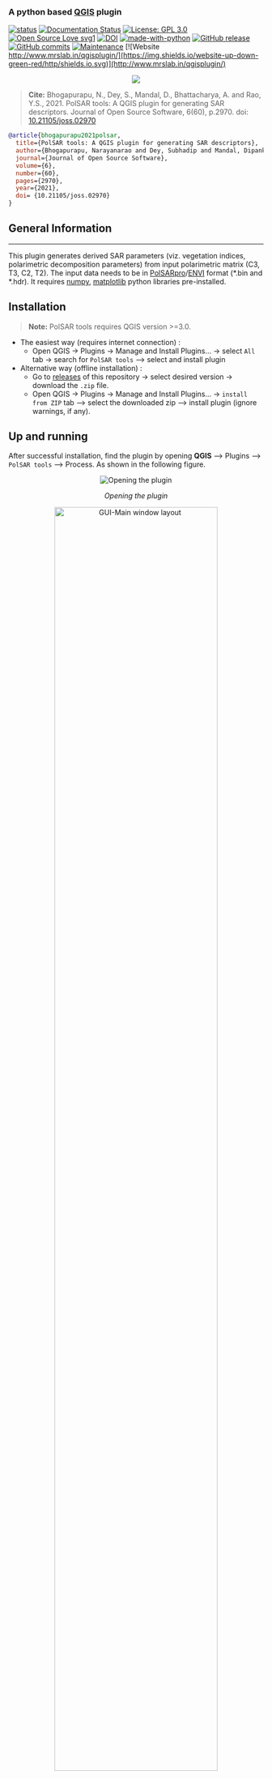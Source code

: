 <p align="center">
  <img src="logo.png" alt=""/>
</p>

### A python based [QGIS](https://qgis.org/en/site/index.html) plugin 
[![status](https://joss.theoj.org/papers/aba2f441ab3c99e7694c97345e1255a0/status.svg)](https://joss.theoj.org/papers/aba2f441ab3c99e7694c97345e1255a0)
[![Documentation Status](https://readthedocs.org/projects/sar-tools/badge/?version=latest)](https://sar-tools.readthedocs.io/en/latest/?badge=latest)
[![License: GPL 3.0](https://img.shields.io/badge/License-GPL_3.0-green.svg)](https://opensource.org/licenses/gpl-license)
[![Open Source Love svg1](https://badges.frapsoft.com/os/v1/open-source.svg?v=103)](https://github.com/ellerbrock/open-source-badges/)
[![DOI](https://zenodo.org/badge/238603440.svg)](https://zenodo.org/badge/latestdoi/238603440)
[![made-with-python](https://img.shields.io/badge/Made%20with-Python-ffd040.svg)](https://www.python.org/)
[![GitHub release](https://img.shields.io/github/release/Narayana-Rao/PolSAR-tools.svg)](https://github.com/Narayana-Rao/PolSAR-tools/releases)
[![GitHub commits](https://img.shields.io/github/commits-since/Narayana-Rao/PolSAR-tools/v0.7.svg)](https://GitHub.com/Narayana-Rao/PolSAR-tools/commit/)
[![Maintenance](https://img.shields.io/badge/Maintained%3F-yes-green.svg)](https://GitHub.com/Narayana-Rao/PolSAR-tools/graphs/commit-activity)
[![Website http://www.mrslab.in/qgisplugin/](https://img.shields.io/website-up-down-green-red/http/shields.io.svg)](http://www.mrslab.in/qgisplugin/)
<p align="center">
<a href="https://hits.seeyoufarm.com"><img src="https://hits.seeyoufarm.com/api/count/incr/badge.svg?url=https://github.com/Narayana-Rao/PolSAR-tools&count_bg=%2379C83D&title_bg=%23555555&icon=go.svg&icon_color=%2300ADD8&title=hits&edge_flat=false"/></a>
</p>

> **Cite:** Bhogapurapu, N., Dey, S., Mandal, D., Bhattacharya, A. and Rao, Y.S., 2021. PolSAR tools: A QGIS plugin for generating SAR descriptors. Journal of Open Source Software, 6(60), p.2970. doi:  [10.21105/joss.02970](https://doi.org/10.21105/joss.02970)  


```bibtex
@article{bhogapurapu2021polsar,
  title={PolSAR tools: A QGIS plugin for generating SAR descriptors},
  author={Bhogapurapu, Narayanarao and Dey, Subhadip and Mandal, Dipankar and Bhattacharya, Avik and Rao, YS},
  journal={Journal of Open Source Software},
  volume={6},
  number={60},
  pages={2970},
  year={2021},
  doi= {10.21105/joss.02970}
}

```


## General Information
-------------------
This plugin generates derived SAR parameters (viz. vegetation indices, polarimetric decomposition parameters) from input polarimetric matrix (C3, T3, C2, T2). The input data needs to be in [PolSARpro](https://earth.esa.int/web/polsarpro/home)/[ENVI](https://www.l3harrisgeospatial.com/Software-Technology/ENVI) format (\*.bin and \*.hdr). It requires [numpy](https://numpy.org/), [matplotlib](https://matplotlib.org/) python libraries pre-installed.

## Installation

> **__Note:__** PolSAR tools requires QGIS version >=3.0.

* The easiest way (requires internet connection) : 
    - Open QGIS -> Plugins -> Manage and Install Plugins... -> select ```All``` tab -> search for ```PolSAR tools``` --> select and install plugin
* Alternative way (offline installation) : 
    - Go to [releases](https://github.com/Narayana-Rao/SAR-tools/releases) of this repository -> select desired version -> download the ```.zip``` file.
    - Open QGIS -> Plugins -> Manage and Install Plugins... -> ```install from ZIP``` tab --> select the downloaded zip --> install plugin (ignore warnings, if any).
 
## Up and running

After successful installation, find the plugin by opening **QGIS** --> Plugins --> ``PolSAR tools`` --> Process. As shown in the following figure.

<p align="center">
  <img src="help/source/files/figures/open_ui.png" alt="Opening the plugin"/>
  <p align="center"> <em>Opening the plugin</em> </p>
</p>

<p align="center">
  <img height=80% width=80% src="help/source/files/figures/main_ui.png" alt="GUI-Main window layout"/>
  <p align="center"> <em>GUI-Main window layout</em> </p>
</p>



**Layout**:

1.  Data type tabs: Functions are arranged according to the data type (full-, compact- and dual-pol).
2.  Function details viewer: Contains a list of functions for respective data tab. 
3. Derived parameter selection, required input variables and constraints.
4. Input data folder
5. Logger: displays the log of processing parameters
6. progressbar: shows the progress of the current task.
7. Credits and quick help.


Additional ``reset`` button to clear the environment, ``view data`` button to import the data into **QGIS** environment and ``Process`` button to start processing after selecting valid input data variables. 


## Available functionalities:
-----------------------------
  * Full-pol :
    * Model free 4-Component decomposition for full-pol data (MF4CF)[[11]](#11)
    * Model free 3-Component decomposition for full-pol data (MF3CF)[[4]](#4)
	* Radar Vegetation Index (RVI) [[8]](#8) 
    * Generalized volume Radar Vegetation Index (GRVI) [[2]](#2)
    * Polarimetric Radar Vegetation Index (PRVI) [[1]](#1)
    * Degree of Polarization (DOP) [[10]](#10) 

  * Compact-pol : 
    * Model free 3-Component decomposition for compact-pol data (MF3CC) [[4]](#4)
    * Improved S-Omega decomposition for compact-pol data (iS-Omega) [[7]](#7)
    * Compact-pol Radar Vegetation Index (CpRVI)  [[6]](#6)
    * Degree of Polarization (DOP)  [[10]](#10) 

  * Dual-pol:
	* Dual-pol Radar Vegetation Index (DpRVI) [[5]](#5)
	* Radar Vegetation Index (RVI) [[9]](#9)
    * Degree of Polarization (DOP) [[10]](#10) 
    * Polarimetric Radar Vegetation Index (PRVI) [[1]](#1)

## Example usage
> Note: All the following processing steps should be done in sequential manner. Sample data for all the polarization modes is provided in [sample_data](/sample_data/) folder.


**STEP 1**: Open the plugin as explained in [Up and Running section](#Up-and-running).

**STEP 2**: Select the polarimetric data type (Full/compact/dual).

<p align="center">
  <img src="help/source/files/figures/step2.png" alt="Opening the plugin" height=50% width=50%/>
  <p align="center"> <em>Selecting the polarimetric mode</em> </p>
</p>

**STEP 3**: Select the parameter/descriptor from the dropdown menu.

<p align="center">
  <img src="help/source/files/figures/step3.png" alt="Opening the plugin" height=50% width=50%/>
  <p align="center"> <em>Selecting the polarimetric descriptor</em> </p>
</p>

**STEP 4**: Provide the required input variables.
<p align="center">
  <img src="help/source/files/figures/step4.png" alt="Opening the plugin" height=50% width=50%/>
  <p align="center"> <em>Selecting the input variables</em> </p>
</p>

**STEP 5**: Select the input matrix folder.

<p align="center">
  <img src="help/source/files/figures/step5.png" alt="Opening the plugin" height=90% width=90%/>
  <p align="center"> <em>Selecting the input folder</em> </p>
</p>

**STEP 6**: Wait for the logger to prompt ```->> Ready to process.``` --> click process
> **__Note:__** Do not click process button more than once while it is processing. It may crash the QGIS and the plugin.
It is possible that the plugin may show not responding for larger datasets but please wait for the process to complete.

<p align="center">
  <img src="help/source/files/figures/step6.png" alt="Opening the plugin" height=90% width=90%/>
  <p align="center"> <em>Processing the data for selected descriptor</em> </p>
</p>

**STEP 7** (optional): Click view data to import the data into QGIS for vizualisation of the generated descriptors.

<p align="center">
  <img src="help/source/files/figures/step7a.png" alt="Opening the plugin" height=90% width=90%/>
  <p align="center"> <em>Importing the data into QGIS for visualization</em> </p>
</p>
<p align="center">
  <img src="help/source/files/figures/step7b.png" alt="Opening the plugin" height=90% width=90%/>
  <p align="center"> <em>Imported data in QGIS</em> </p>
</p>

## Functions description

Description and the details of all the core functions of this plugin are available here: [Functions_description](help/Functions_description.md)



## Contributions
1) Contribute to the software

    [Contribution guidelines for this project](help/CONTRIBUTING.md)


2) Report issues or problems with the software
	
	Please raise your issues here : <https://github.com/Narayana-Rao/SAR-tools/issues>

3) Seek support

	Please write to us: <bnarayanarao@iitb.ac.in> 

## References
-------------
<a id="1">[1]</a> 
Chang, J.G., Shoshany, M. and Oh, Y., 2018. Polarimetric Radar Vegetation Index for Biomass Estimation in Desert Fringe Ecosystems. IEEE Transactions on Geoscience and Remote Sensing, 56(12), pp.7102-7108.

<a id="2">[2]</a> 
Ratha, D., Mandal, D., Kumar, V., McNairn, H., Bhattacharya, A. and Frery, A.C., 2019. A generalized volume scattering model-based vegetation index from polarimetric SAR data. IEEE Geoscience and Remote Sensing Letters, 16(11), pp.1791-1795.

<a id="3">[3]</a> 
Mandal, D., Kumar, V., Ratha, D., J. M. Lopez-Sanchez, A. Bhattacharya, H. McNairn, Y. S. Rao, and K. V. Ramana, 2020. Assessment of rice growth conditions in a semi-arid region of India using the Generalized Radar Vegetation Index derived from RADARSAT-2 polarimetric SAR data, Remote Sensing of Environment, 237: 111561.

<a id="4">[4]</a> 
Dey, S., Bhattacharya, A., Ratha, D., Mandal, D. and Frery, A.C., 2020. Target Characterization and Scattering Power Decomposition for Full and Compact Polarimetric SAR Data. IEEE Transactions on Geoscience and Remote Sensing.

<a id="5">[5]</a> 
Mandal, D., Kumar, V., Ratha, D., Dey, S., Bhattacharya, A., Lopez-Sanchez, J.M., McNairn, H. and Rao, Y.S., 2020. Dual polarimetric radar vegetation index for crop growth monitoring using sentinel-1 SAR data. Remote Sensing of Environment, 247, p.111954.

<a id="6">[6]</a> 
Mandal, D., Ratha, D., Bhattacharya, A., Kumar, V., McNairn, H., Rao, Y.S. and Frery, A.C., 2020. A Radar Vegetation Index for Crop Monitoring Using Compact Polarimetric SAR Data. IEEE Transactions on Geoscience and Remote Sensing, 58 (9), pp. 6321-6335.

<a id="7">[7]</a> 
V. Kumar, D. Mandal, A. Bhattacharya, and Y. S. Rao, 2020. Crop Characterization Using an Improved Scattering Power Decomposition Technique for Compact Polarimetric SAR Data. International Journal of Applied Earth Observations and Geoinformation, 88: 102052.

<a id="8">[8]</a> 
Kim, Y. and van Zyl, J.J., 2009. A time-series approach to estimate soil moisture using polarimetric radar data. IEEE Transactions on Geoscience and Remote Sensing, 47(8), pp.2519-2527.

<a id="9">[9]</a> 
Trudel, M., Charbonneau, F. and Leconte, R., 2012. Using RADARSAT-2 polarimetric and ENVISAT-ASAR dual-polarization data for estimating soil moisture over agricultural fields. Canadian Journal of Remote Sensing, 38(4), pp.514-527.

<a id="10">[10]</a> 
Barakat, R., 1977. Degree of polarization and the principal idempotents of the coherency matrix. Optics Communications, 23(2), pp.147-150.

<a id="11">[11]</a> S. Dey, A. Bhattacharya, A. C. Frery, C. Lopez-Martinez and Y. S. Rao, "A Model-free Four Component Scattering Power Decomposition for Polarimetric SAR Data," in IEEE Journal of Selected Topics in Applied Earth Observations and Remote Sensing, 2021. doi: [10.1109/JSTARS.2021.3069299](https://doi.org/10.1109/JSTARS.2021.3069299). 
